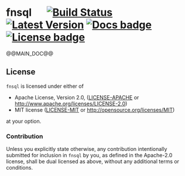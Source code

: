 # fnsql &emsp; [![Build Status]][actions] [![Latest Version]][crates.io] [![Docs badge]][Docs link] [![License badge]][License link]

[Build Status]: https://github.com/da-x/fnsql/actions/workflows/test.yml/badge.svg
[actions]: https://github.com/da-x/fnsql/actions
[Latest Version]: https://img.shields.io/crates/v/fnsql.svg
[crates.io]: https://crates.io/crates/fnsql
[License badge]: https://img.shields.io/badge/license-MIT%2FApache--2.0-blue.svg
[License link]: https://travis-ci.org/da-x/fnsql
[Docs badge]: https://docs.rs/fnsql/badge.svg
[Docs link]: https://docs.rs/fnsql

@@MAIN_DOC@@

## License

`fnsql` is licensed under either of

 * Apache License, Version 2.0, ([LICENSE-APACHE](LICENSE-APACHE) or
   http://www.apache.org/licenses/LICENSE-2.0)
 * MIT license ([LICENSE-MIT](LICENSE-MIT) or
   http://opensource.org/licenses/MIT)

at your option.


### Contribution

Unless you explicitly state otherwise, any contribution intentionally submitted
for inclusion in `fnsql` by you, as defined in the Apache-2.0 license,
shall be dual licensed as above, without any additional terms or conditions.
